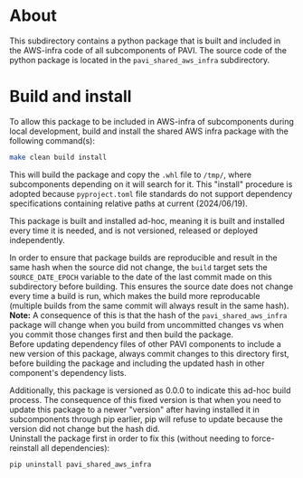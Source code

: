 # About
This subdirectory contains a python package that is built and included in the AWS-infra code of all subcomponents of PAVI.
The source code of the python package is located in the `pavi_shared_aws_infra` subdirectory.

# Build and install
To allow this package to be included in AWS-infra of subcomponents during local development,
build and install the shared AWS infra package with the following command(s):
```bash
make clean build install
```
This will build the package and copy the `.whl` file to `/tmp/`, where subcomponents depending on it will search for it.
This "install" procedure is adopted because `pyproject.toml` file standards do not support dependency specifications containing
relative paths at current (2024/06/19).

This package is built and installed ad-hoc, meaning it is built and installed every time it is needed,
and is not versioned, released or deployed independently.

In order to ensure that package builds are reproducible and result in the same hash when the source did not change,
the `build` target sets the `SOURCE_DATE_EPOCH` variable to the date of the last commit made on this subdirectory before building.
This ensures the source date does not change every time a build is run, which makes the build more reproducable
(multiple builds from the same commit will always result in the same hash).  
**Note:** A consequence of this is that the hash of the `pavi_shared_aws_infra` package will change when you build from uncommitted changes
vs when you commit those changes first and then build the package.  
Before updating dependency files of other PAVI components to include a new version of this package,
always commit changes to this directory first, before building the package and including the updated hash in other component's dependency lists.

Additionally, this package is versioned as 0.0.0 to indicate this ad-hoc build process.
The consequence of this fixed version is that when you need to update this package to a newer "version"
after having installed it in subcomponents through pip earlier, pip will refuse to update because the version did not change but the hash did.  
Uninstall the package first in order to fix this (without needing to force-reinstall all dependencies):
```bash
pip uninstall pavi_shared_aws_infra
```

